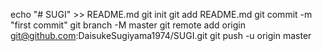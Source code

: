 echo "# SUGI" >> README.md
git init
git add README.md
git commit -m "first commit"
git branch -M master
git remote add origin git@github.com:DaisukeSugiyama1974/SUGI.git
git push -u origin master
